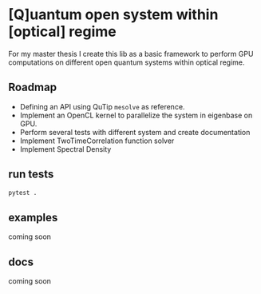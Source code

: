 # [Q]uantum open system within [optical] regime
For my master thesis I create this lib as a basic framework
to perform GPU computations on different open quantum systems
within optical regime.

## Roadmap

- Defining an API using QuTip `mesolve` as reference.
- Implement an OpenCL kernel to parallelize the system in eigenbase on GPU.
- Perform several tests with different system and create documentation
- Implement TwoTimeCorrelation function solver
- Implement Spectral Density

## run tests

```bash
pytest .
```

## examples

coming soon

## docs

coming soon